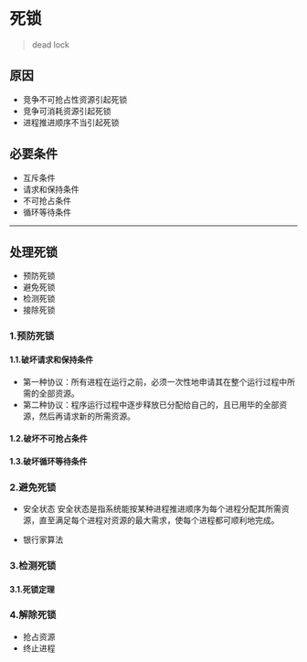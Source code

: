 # 死锁
> dead lock

## 原因

- 竞争不可抢占性资源引起死锁
- 竞争可消耗资源引起死锁
- 进程推进顺序不当引起死锁

## 必要条件

- 互斥条件
- 请求和保持条件
- 不可抢占条件
- 循环等待条件

---
## 处理死锁

- 预防死锁
- 避免死锁
- 检测死锁
- 接除死锁

### 1.预防死锁

#### 1.1.破坏请求和保持条件

- 第一种协议：所有进程在运行之前，必须一次性地申请其在整个运行过程中所需的全部资源。
- 第二种协议：程序运行过程中逐步释放已分配给自己的，且已用毕的全部资源，然后再请求新的所需资源。

#### 1.2.破坏不可抢占条件

#### 1.3.破坏循环等待条件

### 2.避免死锁

- 安全状态
安全状态是指系统能按某种进程推进顺序为每个进程分配其所需资源，直至满足每个进程对资源的最大需求，使每个进程都可顺利地完成。

- 银行家算法

### 3.检测死锁

#### 3.1.死锁定理

### 4.解除死锁

- 抢占资源
- 终止进程



